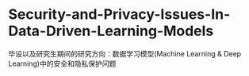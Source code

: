 # Security-and-Privacy-Issues-In-Data-Driven-Learning-Models
毕设以及研究生期间的研究方向：数据学习模型(Machine Learning &amp; Deep Learning)中的安全和隐私保护问题
